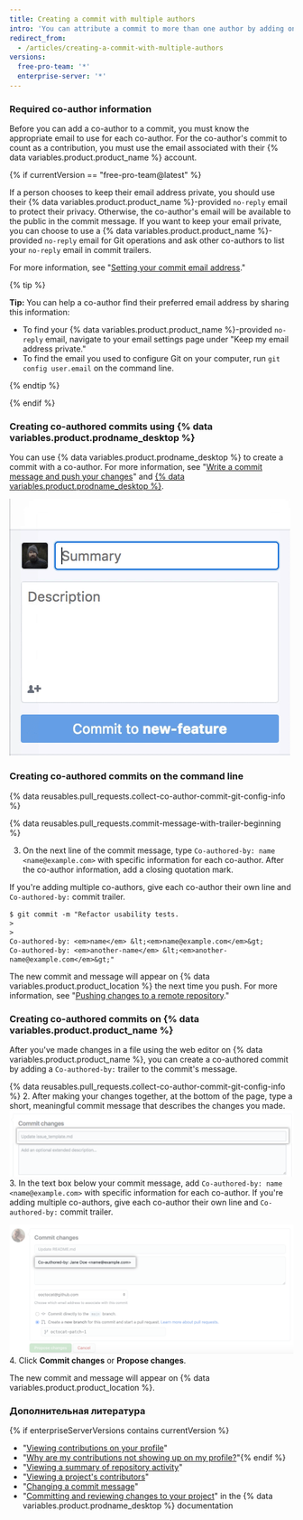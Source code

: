 ```yaml
---
title: Creating a commit with multiple authors
intro: 'You can attribute a commit to more than one author by adding one or more `Co-authored-by` trailers to the commit''s message. Co-authored commits are visible on {% data variables.product.product_name %}{% if enterpriseServerVersions contains currentVersion %} and can be included in the profile contributions graph and the repository''s statistics{% endif %}.'
redirect_from:
  - /articles/creating-a-commit-with-multiple-authors
versions:
  free-pro-team: '*'
  enterprise-server: '*'
---
```


### Required co-author information

Before you can add a co-author to a commit, you must know the appropriate email to use for each co-author. For the co-author's commit to count as a contribution, you must use the email associated with their {% data variables.product.product_name %} account.

{% if currentVersion == "free-pro-team@latest" %}

If a person chooses to keep their email address private, you should use their {% data variables.product.product_name %}-provided `no-reply` email to protect their privacy. Otherwise, the co-author's email will be available to the public in the commit message. If you want to keep your email private, you can choose to use a {% data variables.product.product_name %}-provided `no-reply` email for Git operations and ask other co-authors to list your `no-reply` email in commit trailers.

For more information, see "[Setting your commit email address](/articles/setting-your-commit-email-address)."

  {% tip %}

  **Tip:** You can help a co-author find their preferred email address by sharing this information:
  - To find your {% data variables.product.product_name %}-provided `no-reply` email, navigate to your email settings page under "Keep my email address private."
  - To find the email you used to configure Git on your computer, run `git config user.email` on the command line.

  {% endtip %}

{% endif %}

### Creating co-authored commits using {% data variables.product.prodname_desktop %}

You can use {% data variables.product.prodname_desktop %} to create a commit with a co-author. For more information, see "[Write a commit message and push your changes](/desktop/contributing-to-projects/committing-and-reviewing-changes-to-your-project#3-write-a-commit-message-and-push-your-changes)" and [{% data variables.product.prodname_desktop %}](https://desktop.github.com).

![Add a co-author to the commit message](/assets/images/help/desktop/co-authors-demo-hq.gif)

### Creating co-authored commits on the command line

{% data reusables.pull_requests.collect-co-author-commit-git-config-info %}

{% data reusables.pull_requests.commit-message-with-trailer-beginning %}

3. On the next line of the commit message, type `Co-authored-by: name <name@example.com>` with specific information for each co-author. After the co-author information, add a closing quotation mark.

  If you're adding multiple co-authors, give each co-author their own line and `Co-authored-by:` commit trailer.
  ```shell
  $ git commit -m "Refactor usability tests.
  >
  >
  Co-authored-by: <em>name</em> &lt;<em>name@example.com</em>&gt;
  Co-authored-by: <em>another-name</em> &lt;<em>another-name@example.com</em>&gt;"
  ```

The new commit and message will appear on {% data variables.product.product_location %} the next time you push. For more information, see "[Pushing changes to a remote repository](/articles/pushing-commits-to-a-remote-repository/)."

### Creating co-authored commits on {% data variables.product.product_name %}

After you've made changes in a file using the web editor on {% data variables.product.product_name %}, you can create a co-authored commit by adding a `Co-authored-by:` trailer to the commit's message.

{% data reusables.pull_requests.collect-co-author-commit-git-config-info %}
2. After making your changes together, at the bottom of the page, type a short, meaningful commit message that describes the changes you made. ![Commit message for your change](/assets/images/help/repository/write-commit-message-quick-pull.png)
3. In the text box below your commit message, add `Co-authored-by: name <name@example.com>` with specific information for each co-author. If you're adding multiple co-authors, give each co-author their own line and `Co-authored-by:` commit trailer.

  ![Commit message co-author trailer example in second commit message text box](/assets/images/help/repository/write-commit-message-co-author-trailer.png)
4. Click **Commit changes** or **Propose changes**.

The new commit and message will appear on {% data variables.product.product_location %}.

### Дополнительная литература
{% if enterpriseServerVersions contains currentVersion %}
- "[Viewing contributions on your profile](/articles/viewing-contributions-on-your-profile)"
- "[Why are my contributions not showing up on my profile?](/articles/why-are-my-contributions-not-showing-up-on-my-profile)"{% endif %}
- "[Viewing a summary of repository activity](/articles/viewing-a-summary-of-repository-activity)"
- "[Viewing a project's contributors](/articles/viewing-a-projects-contributors)"
- "[Changing a commit message](/articles/changing-a-commit-message)"
- "[Committing and reviewing changes to your project](/desktop/contributing-to-projects/committing-and-reviewing-changes-to-your-project#3-write-a-commit-message-and-push-your-changes)" in the {% data variables.product.prodname_desktop %} documentation
